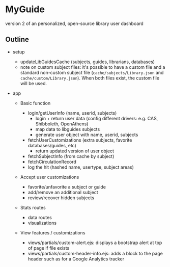 # MyGuide

version 2 of an personalized, open-source library user dashboard

## Outline

- setup
  - updateLibGuidesCache (subjects, guides, librarians, databases)
  - note on custom subject files: it's possible to have a custom file and a standard non-custom subject file (`cache/subjects/Library.json` and `cache/custom/Library.json`). When both files exist, the custom file will be used.
- app

  - Basic function
    - login/getUserInfo (name, userid, subjects)
      - login + return user data (config different drivers: e.g. CAS, Shibboleth, OpenAthens)
      - map data to libguides subjects
      - generate user object with name, userid, subjects
    - fetchUserCustomizations (extra subjects, favorite databases/guides, etc)
      - return updated version of user object
    - fetchSubjectInfo (from cache by subject)
    - fetchCirculationRecord
    - log the hit (hashed name, usertype, subject areas)
  - Accept user customizations
    - favorite/unfavorite a subject or guide
    - add/remove an additional subject
    - review/recover hidden subjects
  - Stats routes

    - data routes
    - visualizations

  - View features / customizations
    - views/partials/custom-alert.ejs: displays a bootstrap alert at top of page if file exists
    - views/partials/custom-header-info.ejs: adds a block to the page header such as for a Google Analytics tracker
